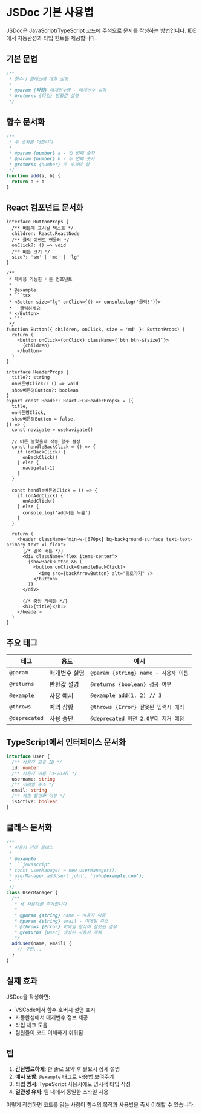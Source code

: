# JSDoc 기본 사용법

JSDoc은 JavaScript/TypeScript 코드에 주석으로 문서를 작성하는 방법입니다. IDE에서 자동완성과 타입 힌트를 제공합니다.

## 기본 문법

```javascript
/**
 * 함수나 클래스에 대한 설명
 *
 * @param {타입} 매개변수명 - 매개변수 설명
 * @returns {타입} 반환값 설명
 */
```

## 함수 문서화

```javascript
/**
 * 두 숫자를 더합니다
 *
 * @param {number} a - 첫 번째 숫자
 * @param {number} b - 두 번째 숫자
 * @returns {number} 두 숫자의 합
 */
function add(a, b) {
  return a + b
}
```

## React 컴포넌트 문서화

````tsx
interface ButtonProps {
  /** 버튼에 표시될 텍스트 */
  children: React.ReactNode
  /** 클릭 이벤트 핸들러 */
  onClick?: () => void
  /** 버튼 크기 */
  size?: 'sm' | 'md' | 'lg'
}

/**
 * 재사용 가능한 버튼 컴포넌트
 *
 * @example
 * ```tsx
 * <Button size="lg" onClick={() => console.log('클릭!')}>
 *   클릭하세요
 * </Button>
 * ```
 */
function Button({ children, onClick, size = 'md' }: ButtonProps) {
  return (
    <button onClick={onClick} className={`btn btn-${size}`}>
      {children}
    </button>
  )
}
````

```tsx
interface HeaderProps {
  title?: string
  on버튼명Click?: () => void
  show버튼명Button?: boolean
}
export const Header: React.FC<HeaderProps> = ({
  title,
  on버튼명Click,
  show버튼명Button = false,
}) => {
  const navigate = useNavigate()

  // 버튼 눌렀을때 작동 함수 설정
  const handleBackClick = () => {
    if (onBackClick) {
      onBackClick()
    } else {
      navigate(-1)
    }
  }

  const handle버튼명Click = () => {
    if (onAddClick) {
      onAddClick()
    } else {
      console.log('add버튼 누름')
    }
  }

  return (
    <header className="min-w-[670px] bg-background-surface text-text-primary text-xl flex">
      {/* 왼쪽 버튼 */}
      <div className="flex items-center">
        {showBackButton && (
          <button onClick={handleBackClick}>
            <img src={backArrowButton} alt="뒤로가기" />
          </button>
        )}
      </div>

      {/* 중앙 타이틀 */}
      <h1>{title}</h1>
    </header>
  )
}
```

## 주요 태그

| 태그          | 용도          | 예시                                 |
| ------------- | ------------- | ------------------------------------ |
| `@param`      | 매개변수 설명 | `@param {string} name - 사용자 이름` |
| `@returns`    | 반환값 설명   | `@returns {boolean} 성공 여부`       |
| `@example`    | 사용 예시     | `@example add(1, 2) // 3`            |
| `@throws`     | 예외 상황     | `@throws {Error} 잘못된 입력시 에러` |
| `@deprecated` | 사용 중단     | `@deprecated 버전 2.0부터 제거 예정` |

## TypeScript에서 인터페이스 문서화

```typescript
interface User {
  /** 사용자 고유 ID */
  id: number
  /** 사용자 이름 (3-20자) */
  username: string
  /** 이메일 주소 */
  email: string
  /** 계정 활성화 여부 */
  isActive: boolean
}
```

## 클래스 문서화

````javascript
/**
 * 사용자 관리 클래스
 *
 * @example
 * ```javascript
 * const userManager = new UserManager();
 * userManager.addUser('john', 'john@example.com');
 * ```
 */
class UserManager {
  /**
   * 새 사용자를 추가합니다
   *
   * @param {string} name - 사용자 이름
   * @param {string} email - 이메일 주소
   * @throws {Error} 이메일 형식이 잘못된 경우
   * @returns {User} 생성된 사용자 객체
   */
  addUser(name, email) {
    // 구현...
  }
}
````

## 실제 효과

JSDoc을 작성하면:

- VSCode에서 함수 호버시 설명 표시
- 자동완성에서 매개변수 정보 제공
- 타입 체크 도움
- 팀원들이 코드 이해하기 쉬워짐

## 팁

1. **간단명료하게**: 한 줄로 요약 후 필요시 상세 설명
2. **예시 포함**: `@example` 태그로 사용법 보여주기
3. **타입 명시**: TypeScript 사용시에도 명시적 타입 작성
4. **일관성 유지**: 팀 내에서 동일한 스타일 사용

이렇게 작성하면 코드를 읽는 사람이 함수의 목적과 사용법을 즉시 이해할 수 있습니다.
